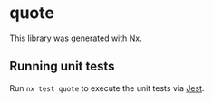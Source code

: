 # quote

This library was generated with [Nx](https://nx.dev).

## Running unit tests

Run `nx test quote` to execute the unit tests via [Jest](https://jestjs.io).
